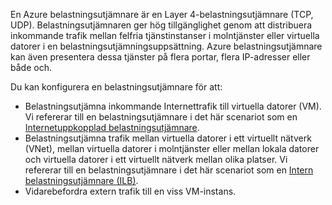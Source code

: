 En Azure belastningsutjämnare är en Layer 4-belastningsutjämnare (TCP, UDP). Belastningsutjämnaren ger hög tillgänglighet genom att distribuera inkommande trafik mellan felfria tjänstinstanser i molntjänster eller virtuella datorer i en belastningsutjämningsuppsättning. Azure belastningsutjämnare kan även presentera dessa tjänster på flera portar, flera IP-adresser eller både och.

Du kan konfigurera en belastningsutjämnare för att:

* Belastningsutjämna inkommande Internettrafik till virtuella datorer (VM). Vi refererar till en belastningsutjämnare i det här scenariot som en [Internetuppkopplad belastningsutjämnare](../articles/load-balancer/load-balancer-internet-overview.md).
* Belastningsutjämna trafik mellan virtuella datorer i ett virtuellt nätverk (VNet), mellan virtuella datorer i molntjänster eller mellan lokala datorer och virtuella datorer i ett virtuellt nätverk mellan olika platser. Vi refererar till en belastningsutjämnare i det här scenariot som en [Intern belastningsutjämnare (ILB)](../articles/load-balancer/load-balancer-internal-overview.md).
* Vidarebefordra extern trafik till en viss VM-instans.


<!--HONumber=Nov16_HO2-->


